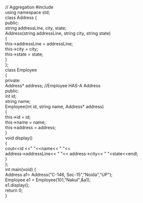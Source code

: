 // Aggregation
#include <iostream>  
using namespace std;  
class Address {  
    public:  
   string addressLine, city, state;    
     Address(string addressLine, string city, string state)    
    {    
        this->addressLine = addressLine;    
        this->city = city;    
        this->state = state;    
    }    
};  
class Employee    
    {    
        private:  
        Address* address;  //Employee HAS-A Address   
        public:  
        int id;    
        string name;    
        Employee(int id, string name, Address* address)    
       {    
           this->id = id;    
           this->name = name;    
           this->address = address;    
       }    
     void display()    
       {    
           cout<<id <<" "<<name<< " "<<     
             address->addressLine<< " "<< address->city<< " "<<address->state<<endl;    
       }    
   };   
int main(void) {  
    Address a1= Address("C-146, Sec-15","Noida","UP");    
    Employee e1 = Employee(101,"Nakul",&a1);    
            e1.display();   
   return 0;  
} 

